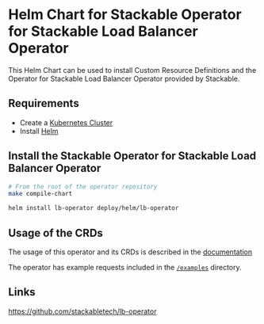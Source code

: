 # Helm Chart for Stackable Operator for Stackable Load Balancer Operator

This Helm Chart can be used to install Custom Resource Definitions and the Operator for Stackable Load Balancer Operator provided by Stackable.

## Requirements

- Create a [Kubernetes Cluster](../Readme.md)
- Install [Helm](https://helm.sh/docs/intro/install/)

## Install the Stackable Operator for Stackable Load Balancer Operator

```bash
# From the root of the operator repository
make compile-chart

helm install lb-operator deploy/helm/lb-operator
```

## Usage of the CRDs

The usage of this operator and its CRDs is described in the [documentation](https://docs.stackable.tech/lb-operator/index.html)

The operator has example requests included in the [`/examples`](https://github.com/stackabletech/lb-operator/tree/main/examples) directory.

## Links

https://github.com/stackabletech/lb-operator
